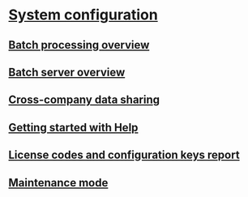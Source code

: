 # [System configuration](system-administration-home-page.md)
## [Batch processing overview](batch-processing-overview.md)
## [Batch server overview](batch-server-overview.md)
## [Cross-company data sharing](cross-company-data-sharing.md)
## [Getting started with Help](help-get-started.md)
## [License codes and configuration keys report](license-codes-configuration-keys-report.md)
## [Maintenance mode](maintenance-mode.md)
